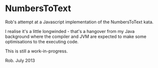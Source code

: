 NumbersToText
=============

Rob's attempt at a Javascript implementation of the NumbersToText kata.

I realise it's a little longwinded - that's a hangover from my Java background where the compiler and JVM are expected to make some optimisations to the executing code.

This is still a work-in-progress.

Rob.
July 2013

